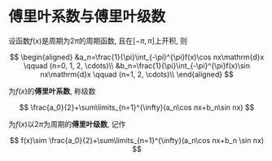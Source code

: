 # 傅里叶系数与傅里叶级数

设函数$f(x)$是周期为$2\pi$的周期函数, 且在$[-\pi, \pi]$上开积, 则

$$
\begin{aligned}
	&a_n=\frac{1}{\pi}\int_{-\pi}^{\pi}f(x)\cos nx\mathrm{d}x \qquad (n=0, 1, 2, \cdots)\\
	&b_n=\frac{1}{\pi}\int_{-\pi}^{\pi}f(x)\sin nx\mathrm{d}x \qquad (n=1, 2, \cdots)\\
\end{aligned}
$$

为$f(x)$的**傅里叶系数**, 称级数

$$
\frac{a_0}{2}+\sum\limits_{n=1}^{\infty}(a_n\cos nx+b_n\sin nx)
$$

为$f(x)$以$2\pi$为周期的**傅里叶级数**, 记作

$$
f(x)\sim \frac{a_0}{2}+\sum\limits_{n=1}^{\infty}(a_n\cos nx+b_n \sin nx)
$$
